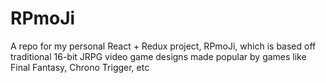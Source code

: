 # RPmoJi

A repo for my personal React + Redux project, RPmoJi, which is based off traditional 16-bit JRPG video game designs made popular by games like Final Fantasy, Chrono Trigger, etc